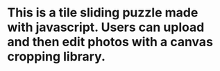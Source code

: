 # This is a tile sliding puzzle made with javascript.  Users can upload and then edit photos with a canvas cropping library.
